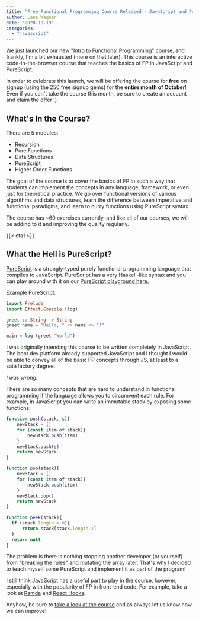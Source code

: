 ```yaml
---
title: "Free Functional Programming Course Released - JavaScript and PureScript"
author: Lane Wagner
date: "2020-10-19"
categories: 
  - "javascript"
---
```


We just launched our new ["Intro to Functional Programming" course](https://boot.dev/intro-to-functional-programming/), and frankly, I'm a bit exhausted (more on that later). This course is an interactive code-in-the-browser course that teaches the basics of FP in JavaScript and PureScript.

In order to celebrate this launch, we will be offering the course for **free** on signup (using the 250 free signup gems) for the **entire month of October**! Even if you can't take the course this month, be sure to create an account and claim the offer :)

## What's In the Course?

There are 5 modules:

- Recursion
- Pure Functions
- Data Structures
- PureScript
- Higher Order Functions

The goal of the course is to cover the basics of FP in such a way that students can implement the concepts in any language, framework, or even just for theoretical practice. We go over functional versions of various algorithms and data structures, learn the difference between imperative and functional paradigms, and learn to curry functions using PureScript syntax.

The course has ~60 exercises currently, and like all of our courses, we will be adding to it and improving the quality regularly.

{{< cta1 >}}

## What the Hell is PureScript?

[PureScript](https://www.purescript.org/) is a strongly-typed purely functional programming language that compiles to JavaScript. PureScript has a very Haskell-like syntax and you can play around with it on our [PureScript playground here.](https://boot.dev/playground/purescript)

Example PureScript:

```purs
import Prelude
import Effect.Console (log)

greet :: String -> String
greet name = "Hello, " <> name <> "!"

main = log (greet "World")
```

I was originally intending this course to be written completely in JavaScript. The boot.dev platform already supported JavaScript and I thought I would be able to convey all of the basic FP concepts through JS, at least to a satisfactory degree.

_I was wrong._

There are so many concepts that are hard to understand in functional programming if the language allows you to circumvent each rule. For example, in JavaScript you can write an immutable stack by exposing some functions:

```js
function push(stack, s){
    newStack = []
    for (const item of stack){
        newStack.push(item)
    }
    newStack.push(s)
    return newStack
}

function pop(stack){
    newStack = []
    for (const item of stack){
        newStack.push(item)
    }
    newStack.pop()
    return newStack
}

function peek(stack){
  if (stack.length > 0){
      return stack[stack.length-1]
  }
  return null
}
```

The problem is there is nothing stopping another developer (or yourself) from "breaking the rules" and mutating the array later. That's why I decided to teach myself some PureScript and implement it as part of the program!

I still think JavaScript has a useful part to play in the course, however, especially with the popularity of FP in front-end code. For example, take a look at [Ramda](https://ramdajs.com/) and [React Hooks](https://reactjs.org/docs/hooks-intro.html).

Anyhow, be sure to [take a look at the course](https://boot.dev/) and as always let us know how we can improve!
